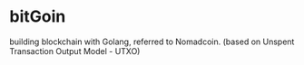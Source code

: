 # bitGoin

building blockchain with Golang, referred to Nomadcoin. (based on Unspent Transaction Output Model - UTXO)
